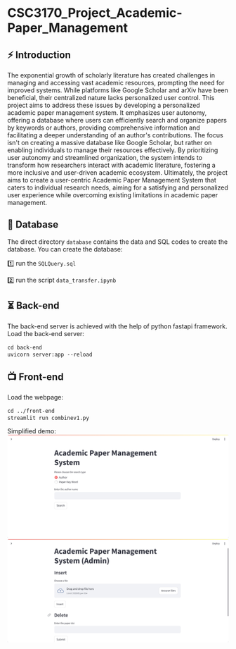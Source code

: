 # CSC3170_Project_Academic-Paper_Management

## ⚡ Introduction
The exponential growth of scholarly literature has created challenges in managing and accessing vast academic resources, prompting the need for improved systems. While platforms like Google Scholar and arXiv have been beneficial, their centralized nature lacks personalized user control. This project aims to address these issues by developing a personalized academic paper management system. It emphasizes user autonomy, offering a database where users can efficiently search and organize papers by keywords or authors, providing comprehensive information and facilitating a deeper understanding of an author's contributions. The focus isn't on creating a massive database like Google Scholar, but rather on enabling individuals to manage their resources effectively. By prioritizing user autonomy and streamlined organization, the system intends to transform how researchers interact with academic literature, fostering a more inclusive and user-driven academic ecosystem. Ultimately, the project aims to create a user-centric Academic Paper Management System that caters to individual research needs, aiming for a satisfying and personalized user experience while overcoming existing limitations in academic paper management.

## 📕 Database
The direct directory `database` contains the data and SQL codes to create the database. You can create the database:

1️⃣ run the `SQLQuery.sql`

2️⃣ run the script `data_transfer.ipynb`

## ⏳ Back-end
The back-end server is achieved with the help of python fastapi framework. Load the back-end server:
```
cd back-end
uvicorn server:app --reload
```

## 📺 Front-end
Load the webpage:
```
cd ../front-end
streamlit run combinev1.py
```

Simplified demo:
![Demo 1](img/user1.png)![Demo 2](img/admin_1.png)

